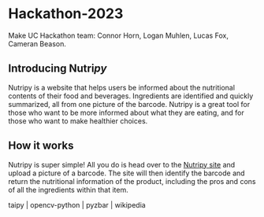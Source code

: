 # Hackathon-2023
Make UC Hackathon team: Connor Horn, Logan Muhlen, Lucas Fox, Cameran Beason.

## Introducing Nutri*py*
Nutripy is a website that helps users be informed about the nutritional contents of their food and beverages. Ingredients are identified and quickly summarized, all from one picture of the barcode. Nutripy is a great tool for those who want to be more informed about what they are eating, and for those who want to make healthier choices.

## How it works
Nutripy is super simple! All you do is head over to the [Nutripy site](https://nutripy3.taipy.cloud) and upload a picture of a barcode. The site will then identify the barcode and return the nutritional information of the product, including the pros and cons of all the ingredients within that item.

taipy | opencv-python | pyzbar | wikipedia
